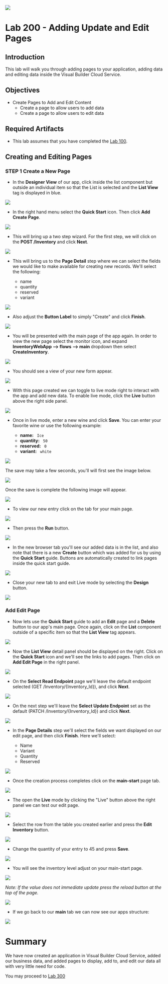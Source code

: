 ![](images/Picture-Title.png)

# Lab 200 - Adding Update and Edit Pages

## Introduction

 This lab will walk you through adding pages to your application, adding data and editing data inside the Visual Builder Cloud Service.

## Objectives

- Create Pages to Add and Edit Content
  - Create a page to allow users to add data
  - Create a page to allow users to edit data

## Required Artifacts

- This lab assumes that you have completed the [Lab 100](/LabGuide100.md).

## Creating and Editing Pages

### **STEP 1** Create a New Page

- In the **Designer View** of our app, click inside the list component but outside an individual item so that the List is selected and the **List View** tag is displayed in blue.

![](images/200/listSelected.png)

- In the right hand menu select the **Quick Start** icon. Then click **Add Create Page**.

![](images/200/LabGuide200-252f126c.png)

- This will bring up a two step wizard. For the first step, we will click on the **POST /Inventory** and click **Next**.

![](images/200/LabGuide200-d85827f1.png)

- This will bring us to the **Page Detail** step where we can select the fields we would like to make available for creating new records. We'll select the following:

  - name
  - quantity
  - reserved
  - variant

![](images/200/LabGuide200-e9c3b310.png)

- Also adjust the **Button Label** to simply "Create" and click **Finish**.

![](images/200/LabGuide200-1be1d6be.png)

- You will be presented with the main page of the app again. In order to view the new page  select the monitor icon, and expand **InventoryWebApp --> flows --> main** dropdown then select **CreateInventory**.

![](images/200/LabGuide200-743dc668.png)

- You should see a view of your new form appear.

![](images/200/LabGuide200-df2591bd.png)

- With this page created we can toggle to live mode right to interact with the app and add new data. To enable live mode, click the **Live** button above the right side panel.

![](images/200/liveButton.png)

- Once in live mode, enter a new wine and click **Save**. You can enter your favorite wine or use the following example:

  - **name:** ```  Ice  ```
  - **quantity:** ```  50  ```
  - **reserved:** ```  0  ```
  - **variant:** ```  white  ```

![](images/200/LabGuide200-dc8bd8fe.png)

The save may take a few seconds, you'll will first see the image below.

![](images/200/LabGuide200-92be9188.png)

Once the save is complete the following image will appear.

![](images/200/LabGuide200-b055e910.png)

- To view our new entry click on the tab for your main page.

![](images/200/LabGuide200-8a1542ea.png)

- Then press the **Run** button.

![](images/200/LabGuide200-c22e5c87.png)

- In the new browser tab you'll see our added data is in the list, and also note that there is a new **Create** button which was added for us by using the **Quick Start** guide. Buttons are automatically created to link pages inside the quick start guide.

![](images/200/LabGuide200-b7a2d3dc.png)

- Close your new tab to and exit Live mode by selecting the **Design** button.

![](images/200/LabGuide200-42ac6cc4.png)

### Add Edit Page

- Now lets use the **Quick Start** guide to add an **Edit** page and a **Delete** button to our app's main page. Once again, click on the **List** component outside of a specific item so that the **List View** tag appears.

![](images/200/listSelected.png)

- Now the **List View** detail panel should be displayed on the right. Click on the **Quick Start** icon and we'll see the links to add pages. Then click on **Add Edit Page** in the right panel.

![](images/200/addEditPage.png)

- On the **Select Read Endpoint** page we'll leave the default endpoint selected (GET /Inventory/{Inventory_Id}), and click **Next**.

![](images/200/LabGuide200-7465d138.png)

- On the next step we'll leave the **Select Update Endpoint** set as the default (PATCH /Inventory/{Inventory_Id}) and click **Next**.

![](images/200/LabGuide200-2649ed80.png)

- In the **Page Details** step we'll select the fields we want displayed on our edit page, and then click **Finish**. Here we'll select:

  - Name
  - Variant
  - Quantity
  - Reserved

![](images/200/LabGuide200-d0d96085.png)

- Once the creation process completes click on the **main-start** page tab.

![](images/200/LabGuide200-0fc6d691.png)

 - The open the **Live** mode by clicking the "Live" button above the right panel we can test our edit page.

![](images/200/LabGuide200-cd415c35.png)

- Select the row from the table you created earlier and press the **Edit Inventory** button.

![](images/200/LabGuide200-40720a3a.png)

- Change the quantity of your entry to 45 and press **Save**.

![](images/200/LabGuide200-fa6c982b.png)

- You will see the inventory level adjust on your main-start page.

![](images/200/LabGuide200-fd9a06a2.png)

_Note: If the value does not immediate update press the reload button at the top of the page._

![](images/200/LabGuide200-a6016421.png)

- If we go back to our **main** tab we can now see our apps structure:

![](images/200/structure.png)

# Summary

We have now created an application in Visual Builder Cloud Service, added our business data, and added pages to display, add to, and edit our data all with very little need for code.

You may proceed to [Lab 300](LabGuide300.md)
